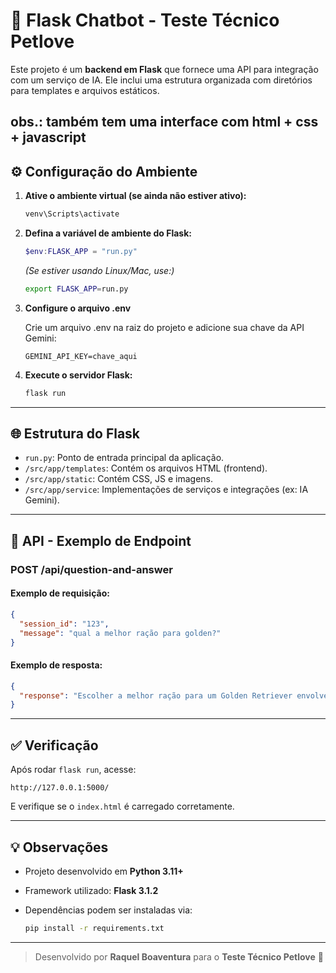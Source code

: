 # 🐾 Flask Chatbot - Teste Técnico Petlove


Este projeto é um **backend em Flask** que fornece uma API para integração com um serviço de IA. Ele inclui uma estrutura organizada com diretórios para templates e arquivos estáticos.

obs.: também tem uma interface com html + css + javascript
---

## ⚙️ Configuração do Ambiente

1. **Ative o ambiente virtual (se ainda não estiver ativo):**

   ```bash
   venv\Scripts\activate
   ```

2. **Defina a variável de ambiente do Flask:**

   ```powershell
   $env:FLASK_APP = "run.py"
   ```

   *(Se estiver usando Linux/Mac, use:)*

   ```bash
   export FLASK_APP=run.py
   ```

 3. **Configure o arquivo .env**

    Crie um arquivo .env na raiz do projeto e adicione sua chave da API Gemini:
    ```
    GEMINI_API_KEY=chave_aqui
    ```

4. **Execute o servidor Flask:**

   ```bash
   flask run
   ```

---

## 🌐 Estrutura do Flask

* `run.py`: Ponto de entrada principal da aplicação.
* `/src/app/templates`: Contém os arquivos HTML (frontend).
* `/src/app/static`: Contém CSS, JS e imagens.
* `/src/app/service`: Implementações de serviços e integrações (ex: IA Gemini).

---

## 🧠 API - Exemplo de Endpoint

### **POST /api/question-and-answer**

#### Exemplo de requisição:

```json
{
  "session_id": "123",
  "message": "qual a melhor ração para golden?"
}
```

#### Exemplo de resposta:

```json
{
  "response": "Escolher a melhor ração para um Golden Retriever envolve considerar a qualidade dos ingredientes, as necessidades nutricionais e as preferências individuais do cão."
}
```

---

## ✅ Verificação

Após rodar `flask run`, acesse:

```
http://127.0.0.1:5000/
```

E verifique se o `index.html` é carregado corretamente.

---

## 💡 Observações

* Projeto desenvolvido em **Python 3.11+**
* Framework utilizado: **Flask 3.1.2**
* Dependências podem ser instaladas via:

  ```bash
  pip install -r requirements.txt
  ```

---

> Desenvolvido por **Raquel Boaventura** para o **Teste Técnico Petlove** 🐶
